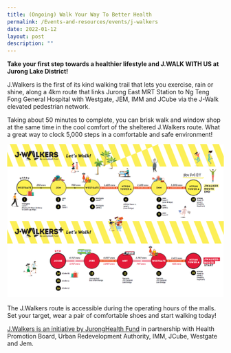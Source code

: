 ```yaml
---
title: (Ongoing) Walk Your Way To Better Health
permalink: /Events-and-resources/events/j-walkers
date: 2022-01-12
layout: post
description: ""
---
```

**Take your first step towards a healthier lifestyle and J.WALK WITH US at Jurong Lake District!**

J.Walkers is the first of its kind walking trail that lets you exercise, rain or shine, along a 4km route that links Jurong East MRT Station to Ng Teng Fong General Hospital with Westgate, JEM, IMM and JCube via the J-Walk elevated pedestrian network. 

Taking about 50 minutes to complete, you can brisk walk and window shop at the same time in the cool comfort of the sheltered J.Walkers route. What a great way to clock 5,000 steps in a comfortable and safe environment! 

![Alt text for image on Isomer site](/images/jwalkersmap.jpg)

The J.Walkers route is accessible during the operating hours of the malls. Set your target, wear a pair of comfortable shoes and start walking today!

[J.Walkers is an initiative by JurongHealth Fund](https://www.ntfgh.com.sg/Pages/J-Walkers.aspx) in partnership with Health Promotion Board, Urban Redevelopment Authority, IMM, JCube, Westgate and Jem. 